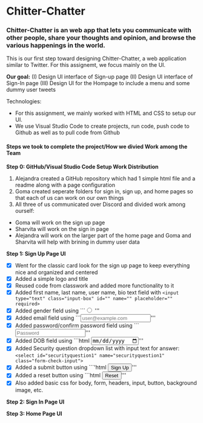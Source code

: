 # Chitter-Chatter
### Chitter-Chatter is an web app that lets you communicate with other people, share your thoughts and opinion, and browse the various happenings in the world. 

This is our first step toward designing Chitter-Chatter, a web application similar to Twitter.
For this assignemt, we focus mainly on the UI. 

**Our goal:**
(I) Design UI interface of Sign-up page
(II) Design UI interface of Sign-In page
(III) Design UI for the Hompage to include a menu and some dummy user tweets

Technologies: 
* For this assignment, we mainly worked with HTML and CSS  to setup our UI. 
* We use Visual Studio Code to create projects, run code, push code to Github as well as to pull code from Github

#### Steps we took to complete the project/How we divied Work among the Team
**Step 0: GitHub/Visual Studio Code Setup Work Distribution**
1. Alejandra created a GitHub repository which had 1 simple html file and a readme along with a page configuration
2. Goma created seperate folders for sign in, sign up, and home pages so that each of us can work on our own things
4. All three of us communicated over Discord and divided work among ourself:
* Goma will work on the sign up page
* Sharvita will work on the sign in page
* Alejandra will work on the larger part of the home page and Goma and Sharvita will help with brining in dummy user data

**Step 1: Sign Up Page UI**
- [x] Went for the classic card look for the sign up page to keep everything nice and organized and centered
- [x] Added a simple logo and title 
- [x] Reused code from classwork and added more functionality to it
- [x] Added first name, last name, user name, bio text field with ```<input type="text" class="input-box" id="" name="" placeholder="" required>```
- [x] Added gender field using ```<input type="radio" id="" name="" value="" class="form-check-input"> '''
- [x] Added email field using ```<input type="email" class="input-box" id="emailAddress" name="emailAddress" placeholder="user@example.com" required>'''
- [x] Added password/confirm password field using ```<input type="password" class="input-box" id="" name="" placeholder="Password" required>'''
- [x] Added DOB field using ```html <input type="date" class="input-box" placeholder="MM/DD/YYYY" required>'''
- [x] Added Security question dropdown list with input text for answer: ``` <select id="securityquestion1" name="securityquestion1" class="form-check-input"> ```
- [x] Added a submit button using ```'html <button type="button" class="signup-btn">Sign Up</button>'''
- [x] Added a reset button using ```html <button type="reset" class="reset-btn"> Reset </button>'''
- [x] Also added basic css for body, form, headers, input, button, background image, etc.

**Step 2: Sign In Page UI**

**Step 3: Home Page UI**
